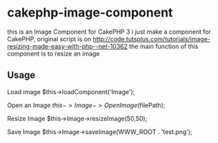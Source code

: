 # cakephp-image-component 
this is an Image Component for CakePHP 3
i just make a component for CakePHP, original script is on http://code.tutsplus.com/tutorials/image-resizing-made-easy-with-php--net-10362
the main function of this component is to resize an image

## Usage 
Load image
$this->loadComponent('Image');

Open an Image
$this->Image->OpenImage($filePath);

Resize Image
$this->Image->resizeImage(50,50);

Save Image
$this->Image->saveImage(WWW_ROOT . 'test.png');
